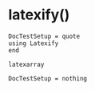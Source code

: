 
# latexify()

```@meta
DocTestSetup = quote
using Latexify
end
```

```@docs
latexarray
```

```@meta
DocTestSetup = nothing
```
